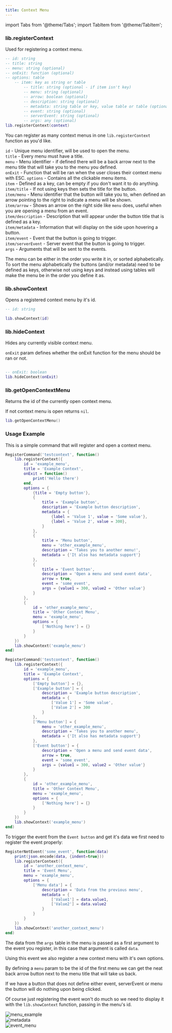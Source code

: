 ```yaml
---
title: Context Menu
---
```


import Tabs from '@theme/Tabs';
import TabItem from '@theme/TabItem';

### lib.registerContext
Used for registering a context menu.

```lua
-- id: string
-- title: string
-- menu: string (optional)
-- onExit: function (optional)
-- options: table
    -- item: key as string or table
        -- title: string (optional - if item isn't key)
        -- menu: string (optional)
        -- arrow: boolean (optional)
        -- description: string (optional)
        -- metadata: string table or key, value table or table (optional)
        -- event: string (optional)
        -- serverEvent: string (optional)
        -- args: any (optional)
lib.registerContext(context)
```

You can register as many context menus in one `lib.registerContext` function
as you'd like.

`id` - Unique menu identifier, will be used to open the menu.  
`title` - Every menu must have a title.  
`menu` - Menu identifier - if defined there will be a back arrow next to the menu title
that will take you to the menu you defined.  
`onExit` - Function that will be ran when the user closes their context menu with ESC.
`options` - Contains all the clickable menu items.  
`item` - Defined as a key, can be empty if you don't want it to do anything.  
`item/title` - If not using keys then sets the title for the button.  
`item/menu` - Menu identifier that the button will take you to, when defined an arrow
pointing to the right to indicate a menu will be shown.  
`item/arrow` - Shows an arrow on the right side like `menu` does, useful when you are 
opening a menu from an event.  
`item/description` - Description that will appear under the button title that is defined
as a key.  
`item/metadata` - Information that will display on the side upon hovering a button.  
`item/event` - Event that the button is going to trigger.  
`item/serverEvent` - Server event that the button is going to trigger.  
`args` - Arguments that will be sent to the events.  

The menu can be either in the order you write it in, or sorted alphabetically.  
To sort the menu alphabetically the buttons (and/or metadata) need to be defined as keys,
otherwise not using keys and instead using tables will make the menu be in the order you
define it as.

### lib.showContext
Opens a registered context menu by it's id.

```lua
-- id: string

lib.showContext(id)
```

### lib.hideContext
Hides any currently visible context menu.

`onExit` param defines whether the onExit function for the
menu should be ran or not.

```lua

-- onExit: boolean
lib.hideContext(onExit)
```

### lib.getOpenContextMenu

Returns the id of the currently open context menu.

If not context menu is open returns `nil`.

```lua
lib.getOpenContextMenu()
```

### Usage Example
This is a simple command that will register and open a
context menu.

<Tabs>
<TabItem value='custom' label='Custom order'>

```lua
RegisterCommand('testcontext', function()
    lib.registerContext({
        id = 'example_menu',
        title = 'Example Context',
        onExit = function()
            print('Hello there')
        end,
        options = {
            {title = 'Empty button'},
            {
                title = 'Example button',
                description = 'Example button description',
                metadata = {
                    {label = 'Value 1', value = 'Some value'},
                    {label = 'Value 2', value = 300},
                }
            },
            {
                title = 'Menu button',
                menu = 'other_example_menu',
                description = 'Takes you to another menu!',
                metadata = {'It also has metadata support'}
            },
            {
                title = 'Event button',
                description = 'Open a menu and send event data',
                arrow = true,
                event = 'some_event',
                args = {value1 = 300, value2 = 'Other value'}
            }
        },
        {
            id = 'other_example_menu',
            title = 'Other Context Menu',
            menu = 'example_menu',
            options = {
                ['Nothing here'] = {}
            }
        }
    })
    lib.showContext('example_menu')
end)
```
</TabItem>
<TabItem value='ordered' label='Alphabetically ordered'>

```lua
RegisterCommand('testcontext', function()
    lib.registerContext({
        id = 'example_menu',
        title = 'Example Context',
        options = {
            ['Empty button'] = {},
            ['Example button'] = {
                description = 'Example button description',
                metadata = {
                    ['Value 1'] = 'Some value',
                    ['Value 2'] = 300
                }
            },
            ['Menu button'] = {
                menu = 'other_example_menu',
                description = 'Takes you to another menu',
                metadata = {'It also has metadata support'}
            },
            ['Event button'] = {
                description = 'Open a menu and send event data',
                arrow = true,
                event = 'some_event',
                args = {value1 = 300, value2 = 'Other value'}
            }
        },
        {
            id = 'other_example_menu',
            title = 'Other Context Menu',
            menu = 'example_menu',
            options = {
                ['Nothing here'] = {}
            }
        }
    })
    lib.showContext('example_menu')
end)
```
</TabItem>
</Tabs>

To trigger the event from the `Event button` and get it's data we first
need to register the event properly:

```lua
RegisterNetEvent('some_event', function(data)
    print(json.encode(data, {indent=true}))
    lib.registerContext({
        id = 'another_context_menu',
        title = 'Event Menu',
        menu = 'example_menu',
        options = {
            ['Menu data'] = {
                description = 'Data from the previous menu',
                metadata = {
                    ['Value1'] = data.value1,
                    ['Value2'] = data.value2
                }
            }
        }
    })
    lib.showContext('another_context_menu')
end)
```
The data from the `args` table in the menu is passed as a first argument to
the event you register, in this case that argument is called `data`.

Using this event we also register a new context menu with it's own options.


By defining a `menu` param to be the id of the first menu we can get the 
neat back arrow button next to the menu title that will take us back.

If we have a button that does not define either event, serverEvent or menu
the button will do nothing upon being clicked.

Of course just registering the event won't do much so we need to display it
with the `lib.showContext` function, passing in the menu's id.

![menu_example](https://i.imgur.com/aJu92dv.png)  
![metadata](https://i.imgur.com/kFGSlBF.png)  
![event_menu](https://i.imgur.com/r0Ln4VP.png)